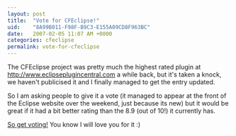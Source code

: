 ```yaml
---
layout: post
title:  "Vote for CFEclipse!"
uid:	"8A99B011-F98F-B9C3-E155A09CD8F963BC"
date:   2007-02-05 11:07 AM +0000
categories: cfeclipse
permalink: vote-for-cfeclipse
---
```

The CFEclipse project was pretty much the highest rated plugin at <a href="http://www.eclipseplugincentral.com">http://www.eclipseplugincentral.com</a> a while back, but it's taken a knock, we haven't publicised
it and I finally managed to get the entry updated.

So I am asking people to give it a vote (it managed to appear at the front of the Eclipse website over the weekend, just because its new) but it would be great if it had a bit better rating than the 8.9 (out of 10!) it currently has.

<a href="http://www.eclipseplugincentral.com/Web_Links-index-req-viewlink-cid-175.html">So get voting!</a>  You know I will love you for it :)